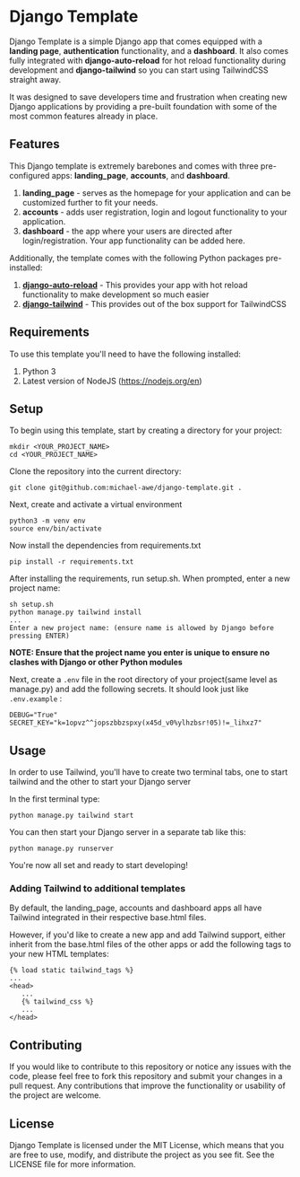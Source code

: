 # Django Template

Django Template is a simple Django app that comes equipped with a **landing page**, **authentication** functionality, and a **dashboard**. It also comes fully integrated with **django-auto-reload** for hot reload functionality during development and **django-tailwind** so you can start using TailwindCSS straight away.

It was designed to save developers time and frustration when creating new Django applications by providing a pre-built foundation with some of the most common features already in place.

## Features

This Django template is extremely barebones and comes with three pre-configured apps: **landing_page**, **accounts**, and **dashboard**.

  1. **landing_page** - serves as the homepage for your application and can be customized further to fit your needs.
  2. **accounts** - adds user registration, login and logout functionality to your application.
  3. **dashboard** - the app where your users are directed after login/registration. Your app functionality can be added here.

Additionally, the template comes with the following Python packages pre-installed:

  1. [**django-auto-reload**](https://github.com/adamchainz/django-browser-reload) - This provides your app with hot reload functionality to make development so much easier
  2. [**django-tailwind**](https://django-tailwind.readthedocs.io/en/latest/installation.html) - This provides out of the box support for TailwindCSS
  
## Requirements

To use this template you'll need to have the following installed:

  1. Python 3
  2. Latest version of NodeJS (https://nodejs.org/en)

## Setup

To begin using this template, start by creating a directory for your project:

    mkdir <YOUR_PROJECT_NAME>
    cd <YOUR_PROJECT_NAME>

Clone the repository into the current directory:

    git clone git@github.com:michael-awe/django-template.git .

Next, create and activate a virtual environment

    python3 -m venv env
    source env/bin/activate

Now install the dependencies from requirements.txt

    pip install -r requirements.txt

After installing the requirements, run setup.sh. When prompted, enter a new project name:

    sh setup.sh
    python manage.py tailwind install
    ...
    Enter a new project name: (ensure name is allowed by Django before pressing ENTER)

**NOTE: Ensure that the project name you enter is unique to ensure no clashes with Django or other Python modules**

Next, create a `.env` file in the root directory of your project(same level as manage.py) and add the following secrets. It should look just like `.env.example` :

    DEBUG="True"
    SECRET_KEY="k=1opvz^^jopszbbzspxy(x45d_v0%ylhzbsr!05)!=_lihxz7"

## Usage

In order to use Tailwind, you'll have to create two terminal tabs, one to start tailwind and the other to start your Django server

In the first terminal type:

    python manage.py tailwind start

You can then start your Django server in a separate tab like this:

    python manage.py runserver

You're now all set and ready to start developing!

### Adding Tailwind to additional templates

By default, the landing_page, accounts and dashboard apps all have Tailwind integrated in their respective base.html files. 

However, if you'd like to create a new app and add Tailwind support, either inherit from the base.html files of the other apps or add the following tags to your new HTML templates:

```
{% load static tailwind_tags %}
...
<head>
   ...
   {% tailwind_css %}
   ...
</head>
```



## Contributing

If you would like to contribute to this repository or notice any issues with the code, please feel free to fork this repository and submit your changes in a pull request. Any contributions that improve the functionality or usability of the project are welcome.

## License

Django Template is licensed under the MIT License, which means that you are free to use, modify, and distribute the project as you see fit. See the LICENSE file for more information.
